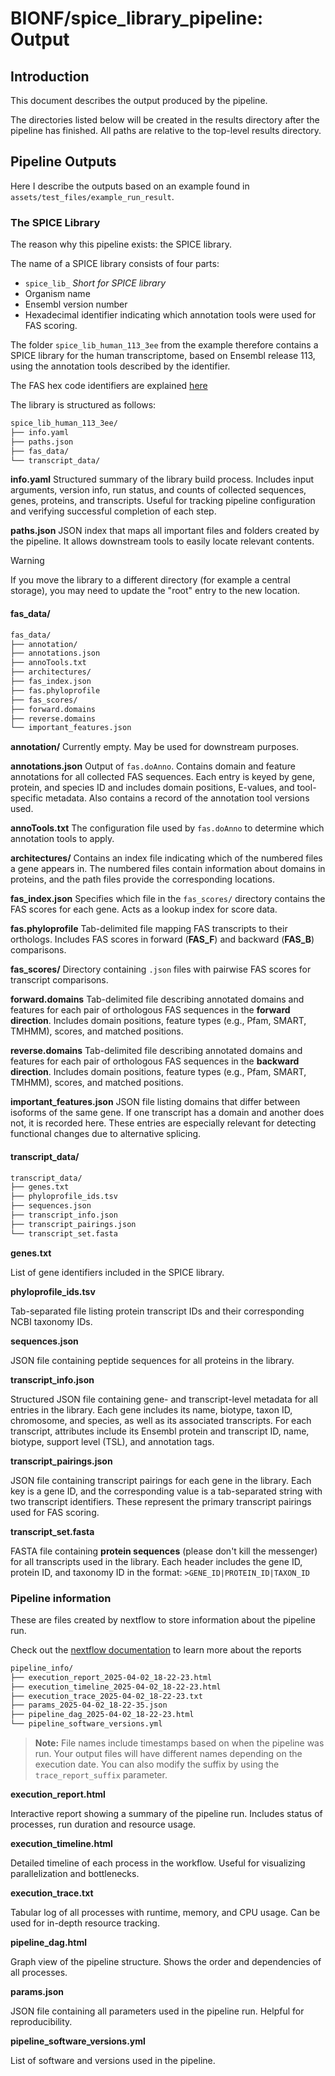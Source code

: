 # BIONF/spice_library_pipeline: Output

## Introduction

This document describes the output produced by the pipeline.

The directories listed below will be created in the results directory after the pipeline has finished. All paths are relative to the top-level results directory.

## Pipeline Outputs

Here I describe the outputs based on an example found in `assets/test_files/example_run_result`.

### The SPICE Library

The reason why this pipeline exists: the SPICE library.

The name of a SPICE library consists of four parts:

- `spice_lib_`
  _Short for SPICE library_
- Organism name
- Ensembl version number
- Hexadecimal identifier indicating which annotation tools were used for FAS scoring.

The folder `spice_lib_human_113_3ee` from the example therefore contains a SPICE library for the human transcriptome, based on Ensembl release 113, using the annotation tools described by the identifier.

The FAS hex code identifiers are explained [here](FAS_hex_identifier.md)

The library is structured as follows:

```bash
spice_lib_human_113_3ee/
├── info.yaml
├── paths.json
├── fas_data/
└── transcript_data/
```

**info.yaml**
Structured summary of the library build process. Includes input arguments, version info, run status, and counts of collected sequences, genes, proteins, and transcripts. Useful for tracking pipeline configuration and verifying successful completion of each step.

**paths.json**
JSON index that maps all important files and folders created by the pipeline. It allows downstream tools to easily locate relevant contents.

> [!WARNING]
> If you move the library to a different directory (for example a central storage), you may need to update the "root" entry to the new location.

#### **fas_data/**

```bash
fas_data/
├── annotation/
├── annotations.json
├── annoTools.txt
├── architectures/
├── fas_index.json
├── fas.phyloprofile
├── fas_scores/
├── forward.domains
├── reverse.domains
└── important_features.json
```

**annotation/**
Currently empty. May be used for downstream purposes.

**annotations.json**
Output of `fas.doAnno`. Contains domain and feature annotations for all collected FAS sequences. Each entry is keyed by gene, protein, and species ID and includes domain positions, E-values, and tool-specific metadata. Also contains a record of the annotation tool versions used.

**annoTools.txt**
The configuration file used by `fas.doAnno` to determine which annotation tools to apply.

**architectures/**
Contains an index file indicating which of the numbered files a gene appears in. The numbered files contain information about domains in proteins, and the path files provide the corresponding locations.

**fas_index.json**
Specifies which file in the `fas_scores/` directory contains the FAS scores for each gene. Acts as a lookup index for score data.

**fas.phyloprofile**
Tab-delimited file mapping FAS transcripts to their orthologs. Includes FAS scores in forward (**FAS_F**) and backward (**FAS_B**) comparisons.

**fas_scores/**
Directory containing `.json` files with pairwise FAS scores for transcript comparisons.

**forward.domains**
Tab-delimited file describing annotated domains and features for each pair of orthologous FAS sequences in the **forward direction**. Includes domain positions, feature types (e.g., Pfam, SMART, TMHMM), scores, and matched positions.

**reverse.domains**
Tab-delimited file describing annotated domains and features for each pair of orthologous FAS sequences in the **backward direction**. Includes domain positions, feature types (e.g., Pfam, SMART, TMHMM), scores, and matched positions.

**important_features.json**
JSON file listing domains that differ between isoforms of the same gene. If one transcript has a domain and another does not, it is recorded here. These entries are especially relevant for detecting functional changes due to alternative splicing.

#### **transcript_data/**

```bash
transcript_data/
├── genes.txt
├── phyloprofile_ids.tsv
├── sequences.json
├── transcript_info.json
├── transcript_pairings.json
└── transcript_set.fasta
```

**genes.txt**

List of gene identifiers included in the SPICE library.

**phyloprofile_ids.tsv**

Tab-separated file listing protein transcript IDs and their corresponding NCBI taxonomy IDs.

**sequences.json**

JSON file containing peptide sequences for all proteins in the library.

**transcript_info.json**

Structured JSON file containing gene- and transcript-level metadata for all entries in the library. Each gene includes its name, biotype, taxon ID, chromosome, and species, as well as its associated transcripts. For each transcript, attributes include its Ensembl protein and transcript ID, name, biotype, support level (TSL), and annotation tags.

**transcript_pairings.json**

JSON file containing transcript pairings for each gene in the library. Each key is a gene ID, and the corresponding value is a tab-separated string with two transcript identifiers. These represent the primary transcript pairings used for FAS scoring.

**transcript_set.fasta**

FASTA file containing **protein sequences** (please don't kill the messenger) for all transcripts used in the library. Each header includes the gene ID, protein ID, and taxonomy ID in the format:
`>GENE_ID|PROTEIN_ID|TAXON_ID`

### Pipeline information

These are files created by nextflow to store information about the pipeline run.

Check out the [nextflow documentation](https://www.nextflow.io/docs/latest/reports.html) to learn more about the reports

```bash
pipeline_info/
├── execution_report_2025-04-02_18-22-23.html
├── execution_timeline_2025-04-02_18-22-23.html
├── execution_trace_2025-04-02_18-22-23.txt
├── params_2025-04-02_18-22-35.json
├── pipeline_dag_2025-04-02_18-22-23.html
└── pipeline_software_versions.yml
```

> **Note:** File names include timestamps based on when the pipeline was run. Your output files will have different names depending on the execution date. You can also modify the suffix by using the `trace_report_suffix` parameter.

**execution_report.html**

Interactive report showing a summary of the pipeline run. Includes status of processes, run duration and resource usage.

**execution_timeline.html**

Detailed timeline of each process in the workflow. Useful for visualizing parallelization and bottlenecks.

**execution_trace.txt**

Tabular log of all processes with runtime, memory, and CPU usage. Can be used for in-depth resource tracking.

**pipeline_dag.html**

Graph view of the pipeline structure. Shows the order and dependencies of all processes.

**params.json**

JSON file containing all parameters used in the pipeline run. Helpful for reproducibility.

**pipeline_software_versions.yml**

List of software and versions used in the pipeline.
